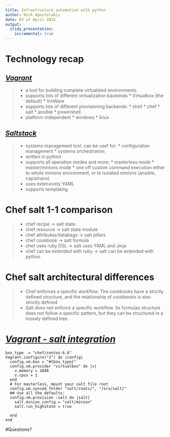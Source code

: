 ```yaml
---
title: Infrastructure automation with python
author: Nick Apostolakis
date: 03 of April 2015
output:
  slidy_presentation:
    incremental: true
---
```



# Technology recap

## _[Vagrant](https://www.vagrantup.com/)_
> - a tool for building complete virtualized environments.
> - supports lots of different virtualization backends
    * Virtualbox (the default)
    * VmWare
> - supports lots of different provisioning backends:
    * shell
    * chef
    * salt
    * ansible
    * powershell
> - platform independent
    * windows
    * linux

## _[Saltstack](http://saltstack.com/)_
> - systems management tool. can be usef for:
    * configuration management
    * systems orchestration
> - written in python
> - supports all operation modes and more:
    * masterless mode
    * master/minions mode
    * one off custom command execution either to whole minions environment, or to isolated minions (ansible, capistrano)
> - uses extensively YAML
> - supports templating

# Chef salt 1-1 comparison
> - chef recipe -> salt state
> - chef resource -> salt state module
> - chef attributes/databags -> salt pillars
> - chef cookbook -> salt formula
> - chef uses ruby DSL -> salt uses YAML and Jinja
> - chef can be extended with ruby -> salt can be extended with python

# Chef salt architectural differences

> - Chef enforces a specific workflow. The cookbooks have a strictly defined structure, and the relationship of cookbooks is also strictly defined
> - Salt does not enforce a specific workflow. Its formulas structure does not follow a specific pattern, but they can be structured in a loosely defined tree. 

# _[Vagrant - salt integration](https://github.com/nickapos/vagrant-salt)_

    box_type  = "chef/centos-6.6"
    Vagrant.configure("2") do |config|
      config.vm.box = "#{box_type}"
      config.vm.provider "virtualbox" do |v|
        v.memory = 2048
        v.cpus = 1
      end
      # For masterless, mount your salt file root
      config.vm.synced_folder "salt/roots/", "/srv/salt/"
      ## Use all the defaults:
      config.vm.provision :salt do |salt|
        salt.minion_config = "salt/minion"
        salt.run_highstate = true

      end
    end

#Questions?
